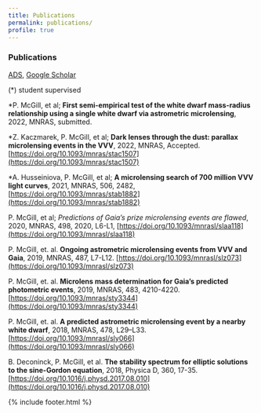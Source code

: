 ```yaml
---
title: Publications
permalink: publications/
profile: true
---
```


### Publications
[ADS](https://ui.adsabs.harvard.edu/public-libraries/kOvkmNXuQ7GgLpRXUKx1Vg), [Google Scholar](https://scholar.google.com/citations?user=0CMkoAoAAAAJ&hl=en)

(*) student supervised

*P. McGill, et al; **First semi-empirical test of the white dwarf mass-radius relationship using a single white dwarf via astrometric microlensing**, 2022, MNRAS, submitted. []()

*Z. Kaczmarek, P. McGill, et al; **Dark lenses through the dust: parallax microlensing events in the VVV**, 2022, MNRAS, Accepted. [https://doi.org/10.1093/mnras/stac1507](https://doi.org/10.1093/mnras/stac1507)

*A. Husseiniova, P. McGill, et al; **A microlensing search of 700 million VVV light curves**, 2021, MNRAS, 506, 2482,
[https://doi.org/10.1093/mnras/stab1882](https://doi.org/10.1093/mnras/stab1882)

P. McGill, et al; *Predictions of Gaia’s prize microlensing events are flawed*, 2020, MNRAS, 498, 2020, L6-L1, [https://doi.org/10.1093/mnrasl/slaa118](https://doi.org/10.1093/mnrasl/slaa118)

P. McGill, et. al. **Ongoing astrometric microlensing events from VVV and Gaia**, 2019, MNRAS, 487, L7-L12.
[https://doi.org/10.1093/mnrasl/slz073](https://doi.org/10.1093/mnrasl/slz073)

P. McGill, et. al. **Microlens mass determination for Gaia’s predicted photometric events**, 2019, MNRAS, 483, 4210-4220.
[https://doi.org/10.1093/mnras/sty3344](https://doi.org/10.1093/mnras/sty3344)

P. McGill, et. al. **A predicted astrometric microlensing event by a nearby white dwarf**, 2018, MNRAS, 478, L29–L33. [https://doi.org/10.1093/mnrasl/sly066](https://doi.org/10.1093/mnrasl/sly066)

B. Deconinck, P. McGill, et al. **The stability spectrum for elliptic solutions to the sine-Gordon equation**, 2018, Physica D, 360, 17-35. [https://doi.org/10.1016/j.physd.2017.08.010](https://doi.org/10.1016/j.physd.2017.08.010)

{% include footer.html %}
